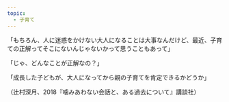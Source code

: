 ```yaml
---
topic:
  - 子育て
---
```

「もちろん、人に迷惑をかけない大人になることは大事なんだけど、最近、子育ての正解ってそこにないんじゃないかって思うこともあって」

「じゃ、どんなことが正解なの？」

「成長した子どもが、大人になってから親の子育てを肯定できるかどうか」

（辻村深月、2018『噛みあわない会話と、ある過去について』講談社）